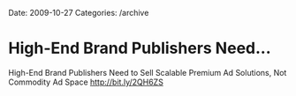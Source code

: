 Date: 2009-10-27
Categories: /archive

# High-End Brand Publishers Need...

High-End Brand Publishers Need to Sell Scalable Premium Ad Solutions, Not Commodity Ad Space <a href="http://bit.ly/2QH6ZS" rel="nofollow">http://bit.ly/2QH6ZS</a>
